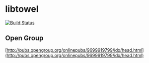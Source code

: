# libtowel
[![Build Status](https://travis-ci.org/juschaef/libtowel.svg?branch=master)](https://travis-ci.org/juschaef/libtowel)

## Open Group

[http://pubs.opengroup.org/onlinepubs/9699919799/idx/head.html](http://pubs.opengroup.org/onlinepubs/9699919799/idx/head.html)
